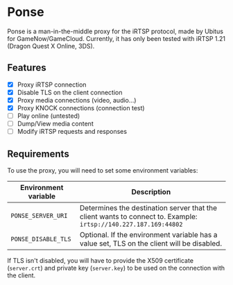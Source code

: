 # Ponse

Ponse is a man-in-the-middle proxy for the iRTSP protocol, made by Ubitus for GameNow/GameCloud. Currently, it has only been tested with iRTSP 1.21 (Dragon Quest X Online, 3DS).

## Features

- [X] Proxy iRTSP connection
- [X] Disable TLS on the client connection
- [X] Proxy media connections (video, audio...)
- [X] Proxy KNOCK connections (connection test)
- [ ] Play online (untested)
- [ ] Dump/View media content
- [ ] Modify iRTSP requests and responses

## Requirements

To use the proxy, you will need to set some environment variables:

| Environment variable | Description                                                                                                     |
|----------------------|-----------------------------------------------------------------------------------------------------------------|
| `PONSE_SERVER_URI`   | Determines the destination server that the client wants to connect to. Example: `irtsp://140.227.187.169:44802` |
| `PONSE_DISABLE_TLS`  | Optional. If the environment variable has a value set, TLS on the client will be disabled.                      |

If TLS isn't disabled, you will have to provide the X509 certificate (`server.crt`) and private key (`server.key`) to be used on the connection with the client.
